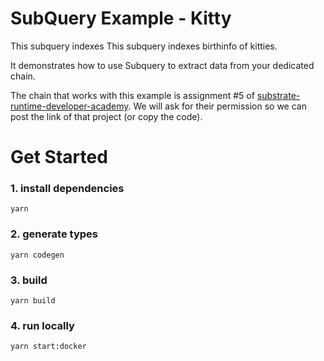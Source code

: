 # SubQuery Example - Kitty

This subquery indexes This subquery indexes birthinfo of kitties.

It demonstrates how to use Subquery to extract data from your dedicated chain.

The chain that works with this example is assignment #5 of [substrate-runtime-developer-academy](https://www.industryconnect.org/substrate-runtime-developer-academy/).
We will ask for their permission so we can post the link of that project (or copy the code).

# Get Started
### 1. install dependencies
```shell
yarn
```

### 2. generate types
```shell
yarn codegen
```

### 3. build
```shell
yarn build
```

### 4. run locally
```shell
yarn start:docker
```
